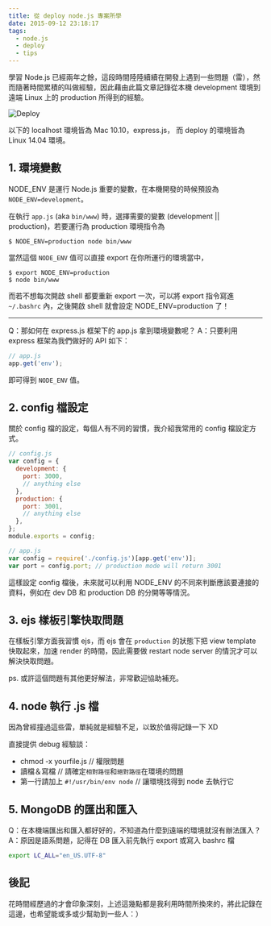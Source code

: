 ```yaml
---
title: 從 deploy node.js 專案所學
date: 2015-09-12 23:18:17
tags:
  - node.js
  - deploy
  - tips
---
```


學習 Node.js 已經兩年之餘，這段時間陸陸續續在開發上遇到一些問題（雷），然而隨著時間累積的叫做經驗，因此藉由此篇文章記錄從本機 development 環境到遠端 Linux 上的 production 所得到的經驗。

![Deploy](https://i.imgur.com/GtZ5ROB.jpg)

<!-- more -->

以下的 localhost 環境皆為 Mac 10.10，express.js，
而 deploy 的環境皆為 Linux 14.04 環境。

## 1. 環境變數

NODE_ENV 是運行 Node.js 重要的變數，在本機開發的時候預設為 `NODE_ENV=development`。

在執行 `app.js` (aka `bin/www`) 時，選擇需要的變數 (development || production)，若要運行為 production 環境指令為

```
$ NODE_ENV=production node bin/www
```

當然這個 `NODE_ENV` 值可以直接 export 在你所運行的環境當中，

```
$ export NODE_ENV=production
$ node bin/www
```

而若不想每次開啟 shell 都要重新 export 一次，可以將 export 指令寫進 `~/.bashrc` 內，之後開啟 shell 就會設定 NODE_ENV=production 了！

---

Q：那如何在 express.js 框架下的 app.js 拿到環境變數呢？
A：只要利用 express 框架為我們做好的 API 如下：

```javascript
// app.js
app.get('env');
```

即可得到 `NODE_ENV` 值。

## 2. config 檔設定

關於 config 檔的設定，每個人有不同的習慣，我介紹我常用的 config 檔設定方式。

```javascript
// config.js
var config = {
  development: {
    port: 3000,
    // anything else
  },
  production: {
    port: 3001,
    // anything else
  },
};
module.exports = config;
```

```javascript
// app.js
var config = require('./config.js')[app.get('env')];
var port = config.port; // production mode will return 3001
```

這樣設定 config 檔後，未來就可以利用 NODE_ENV 的不同來判斷應該要連接的資料，例如在 dev DB 和 production DB 的分開等等情況。

## 3. ejs 樣板引擎快取問題

在樣板引擎方面我習慣 ejs，而 ejs 會在 `production` 的狀態下把 view template 快取起來，加速 render 的時間，因此需要做 restart node server 的情況才可以解決快取問題。

ps. 或許這個問題有其他更好解法，非常歡迎協助補充。

## 4. node 執行 .js 檔

因為曾經撞過這些雷，單純就是經驗不足，以致於值得記錄一下 XD

直接提供 debug 經驗談：

- chmod -x yourfile.js // 權限問題
- 讀檔＆寫檔 // 請確定`相對路徑`和`絕對路徑`在環境的問題
- 第一行請加上 `#!/usr/bin/env node` // 讓環境找得到 node 去執行它

## 5. MongoDB 的匯出和匯入

Q：在本機端匯出和匯入都好好的，不知道為什麼到遠端的環境就沒有辦法匯入？
A：原因是語系問題，記得在 DB 匯入前先執行 export 或寫入 bashrc 檔

```sh
export LC_ALL="en_US.UTF-8"
```

## 後記

花時間經歷過的才會印象深刻，上述這幾點都是我利用時間所換來的，將此記錄在這邊，也希望能或多或少幫助到一些人：）
